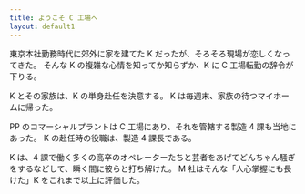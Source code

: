 ```yaml
---
title: ようこそ C 工場へ
layout: default1
---
```

東京本社勤務時代に郊外に家を建てた K だったが、そろそろ現場が恋しくなってきた。
そんな K の複雑な心情を知ってか知らずか、K に C 工場転勤の辞令が下りる。

K とその家族は、K の単身赴任を決意する。
K は毎週末、家族の待つマイホームに帰った。

PP のコマーシャルプラントは C 工場にあり、それを管轄する製造 4 課も当地にあった。
K の赴任時の役職は、製造 4 課長である。

K は、4 課で働く多くの高卒のオペレーターたちと芸者をあげてどんちゃん騒ぎをするなどして、瞬く間に彼らと打ち解けた。
M 社はそんな「人心掌握にも長けた」K をこれまで以上に評価した。